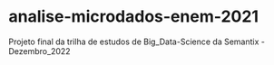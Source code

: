 # analise-microdados-enem-2021
Projeto final da trilha de estudos de Big_Data-Science da Semantix - Dezembro_2022
